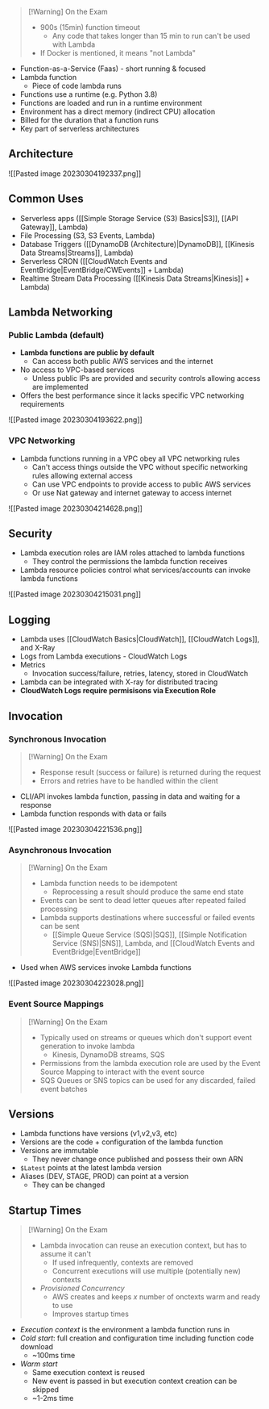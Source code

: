 >[!Warning] On the Exam
> - 900s (15min) function timeout
> 	- Any code that takes longer than 15 min to run can't be used with Lambda
> - If Docker is mentioned, it means "not Lambda"

- Function-as-a-Service (Faas) - short running & focused
- Lambda function
	- Piece of code lambda runs
- Functions use a runtime (e.g. Python 3.8)
- Functions are loaded and run in a runtime environment
- Environment has a direct memory (indirect CPU) allocation
- Billed for the duration that a function runs
- Key part of serverless architectures

## Architecture

![[Pasted image 20230304192337.png]]

## Common Uses

- Serverless apps ([[Simple Storage Service (S3) Basics|S3]], [[API Gateway]], Lambda)
- File Processing (S3, S3 Events, Lambda)
- Database Triggers ([[DynamoDB (Architecture)|DynamoDB]], [[Kinesis Data Streams|Streams]], Lambda)
- Serverless CRON ([[CloudWatch Events and EventBridge|EventBridge/CWEvents]] + Lambda)
- Realtime Stream Data Processing ([[Kinesis Data Streams|Kinesis]] + Lambda)

## Lambda Networking

### Public Lambda (default)

- **Lambda functions are public by default**
	- Can access both public AWS services and the internet 
- No access to VPC-based services
	- Unless public IPs are provided and security controls allowing access are implemented
- Offers the best performance since it lacks specific VPC networking requirements

![[Pasted image 20230304193622.png]]


### VPC Networking

- Lambda functions running in a VPC obey all VPC networking rules
	- Can't access things outside the VPC without specific networking rules allowing external access
	- Can use VPC endpoints to provide access to public AWS services
	- Or use Nat gateway and internet gateway to access internet

![[Pasted image 20230304214628.png]]

## Security

- Lambda execution roles are IAM roles attached to lambda functions
	- They control the permissions the lambda function receives
- Lambda resource policies control what services/accounts can invoke lambda functions

![[Pasted image 20230304215031.png]]

## Logging

- Lambda uses [[CloudWatch Basics|CloudWatch]], [[CloudWatch Logs]], and X-Ray
- Logs from Lambda executions - CloudWatch Logs
- Metrics
	- Invocation success/failure, retries, latency, stored in CloudWatch
- Lambda can be integrated with X-ray for distributed tracing
- **CloudWatch Logs require permisisons via Execution Role**

## Invocation

### Synchronous Invocation

>[!Warning] On the Exam
> - Response result (success or failure) is returned during the request
> - Errors and retries have to be handled within the client

- CLI/API invokes lambda function, passing in data and waiting for a response
- Lambda function responds with data or fails

![[Pasted image 20230304221536.png]]

### Asynchronous Invocation

>[!Warning] On the Exam
> - Lambda function needs to be idempotent
> 	- Reprocessing a result should produce the same end state
> - Events can be sent to dead letter queues after repeated failed processing
> - Lambda supports destinations where successful or failed events can be sent
> 	- [[Simple Queue Service (SQS)|SQS]], [[Simple Notification Service (SNS)|SNS]], Lambda, and [[CloudWatch Events and EventBridge|EventBridge]]

- Used when AWS services invoke Lambda functions

![[Pasted image 20230304223028.png]]

### Event Source Mappings

>[!Warning] On the Exam
> - Typically used on streams or queues which don't support event generation to invoke lambda
> 	- Kinesis, DynamoDB streams, SQS
> - Permissions from the lambda execution role are used by the Event Source Mapping to interact with the event source
> - SQS Queues or SNS topics can be used for any discarded, failed event batches

## Versions

- Lambda functions have versions (v1,v2,v3, etc)
- Versions are the code + configuration of the lambda function
- Versions are immutable
	- They never change once published and possess their own ARN
- `$Latest` points at the latest lambda version
- Aliases (DEV, STAGE, PROD) can point at a version
	- They can be changed

## Startup Times

>[!Warning] On the Exam
> - Lambda invocation can reuse an execution context, but has to assume it can't
> 	- If used infrequently, contexts are removed
> 	- Concurrent executions will use multiple (potentially new) contexts
> - *Provisioned Concurrency*
> 	- AWS creates and keeps *x* number of onctexts warm and ready to use
> 	- Improves startup times

- *Execution context* is the environment a lambda function runs in
- *Cold start*: full creation and configuration time including function code download
	- ~100ms time
- *Warm start*
	- Same execution context is reused
	- New event is passed in but execution context creation can be skipped
	- ~1-2ms time